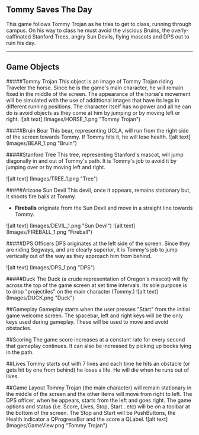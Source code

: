 ## Tommy Saves The Day
This game follows Tommy Trojan as he tries to get to class, running through campus. On his way to class he must avoid the viscious Bruins, 
the overly-caffinated Stanford Trees, angry Sun Devils, flying mascots and DPS out to ruin his day.

----

## Game Objects
#####Tommy Trojan
This object is an image of Tommy Trojan riding Traveler the horse. Since he is the game's main character, he will remain fixed in the 
middle of the screen. The appearance of the horse's movement will be simulated with the use of addittional images that have its legs
in different running positions. The character itself has no power and all he can do is avoid objects as they come at him by jumping or 
by moving left or right.
![alt text] (Images/HORSE_1.png "Tommy Trojan")

#####Bruin Bear
This bear, representing UCLA, will run from the right side of the screen towards Tommy. If Tommy hits it, he will lose health.
![alt text] (Images/BEAR_1.png "Bruin")

#####Stanford Tree
This tree, representing Stanford's mascot, will jump diagonally in and out of Tommy's path. It is Tommy's job to avoid
it by jumping over or by moving left and right.

![alt text] (Images/TREE_1.png "Tree")

#####Arizone Sun Devil
This devil, once it appears, remains stationary but, it shoots fire balls at Tommy.
  * **Fireballs** originate from the Sun Devil and move in a straight line towards Tommy.
  
![alt text] (Images/DEVIL_1.png "Sun Devil")
![alt text] (Images/FIREBALL_1.png "Fireball")
  
#####DPS Officers
DPS originates at the left side of the screen. Since they are riding Segways, and are clearly superior, it is Tommy's job to
jump vertically out of the way as they approach him from behind.

![alt text] (Images/DPS_1.png "DPS")


#####Duck
The Duck (a crude representation of Oregon's mascot) will fly across the top of the game screen at set time intervals. Its sole purpose is
to drop "projectiles" on the main character (Tommy.)
![alt text] (Images/DUCK.png "Duck")


##Gameplay
Gameplay starts when the user presses "Start" from the initial game welcome screen. The spacebar, left and right 
keys will be the only keys used during gameplay. These will be used to move and avoid obstacles.

##Scoring
The game score increases at a constant rate for every second that gameplay continues. It can also be increased by picking up books lying
in the path. 

##Lives
Tommy starts out with 7 lives and each time he hits an obstacle (or gets hit by one from behind) he loses a life. He will die when he runs out
of lives.

##Game Layout
Tommy Trojan (the main character) will remain stationary in the middle of the screen and the other items will move from right to left. The DPS
officer, when he appears, starts from the left and goes right. The game options and status (i.e. Score, Lives, Stop, Start...etc) will be on
a toolbar at the bottom of the screen. The Stop and Start will be PushButtons, the Health indicator a QProgressBar and the score a QLabel. 
![alt text] (Images/GameView.png "Tommy Trojan")

